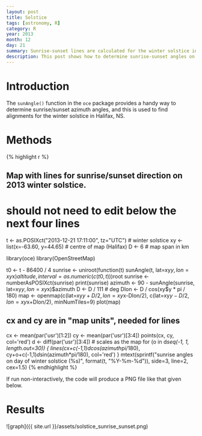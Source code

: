 ```yaml
---
layout: post
title: Solstice
tags: [astronomy, R]
category: R
year: 2013
month: 12
day: 21
summary: Sunrise-sunset lines are calculated for the winter solstice in Halifax
description: This post shows how to determine sunrise-sunset angles on the winter solstice in Halifax, NS, Canada.
---
```




# Introduction

The ``sunAngle()`` function in the ``oce`` package provides a handy way to determine sunrise/sunset azimuth angles, and this is used to find alignments for the winter solstice in Halifax, NS.

# Methods

{% highlight r %}
## Map with lines for sunrise/sunset direction on 2013 winter solstice.

# should not need to edit below the next four lines
t <- as.POSIXct("2013-12-21 17:11:00", tz="UTC") # winter solstice
xy <- list(x=-63.60, y=44.65)          # centre of map (Halifax)
D <- 6                                 # map span in km

library(oce)
library(OpenStreetMap)

t0 <- t - 86400 / 4
sunrise <- uniroot(function(t)
                   sunAngle(t, lat=xy$y, lon=xy$x)$altitude,
                   interval=as.numeric(c(t0, t)))$root
sunrise <- numberAsPOSIXct(sunrise)
print(sunrise)
azimuth <- 90 - sunAngle(sunrise, lat=xy$y, lon=xy$x)$azimuth
D <- D / 111                           # deg
Dlon <- D / cos(xy$y * pi / 180)
map <- openmap(c(lat=xy$y+D/2, lon=xy$x-Dlon/2),
               c(lat=xy$y-D/2, lon=xy$x+Dlon/2),
               minNumTiles=9)
plot(map)
## cx and cy are in "map units", needed for lines
cx <- mean(par('usr')[1:2])
cy <- mean(par('usr')[3:4])
points(cx, cy, col='red')
d <- diff(par('usr')[3:4]) # scales as the map
for (o in d*seq(-1, 1, length.out=30)) {
    lines(cx+c(-1,1)*d*cos(azimuth*pi/180),
          cy+o+c(-1,1)*d*sin(azimuth*pi/180), col='red')
}
mtext(sprintf("sunrise angles on day of winter solstice (%s)",
              format(t, "%Y-%m-%d")), side=3, line=2, cex=1.5)
{% endhighlight %}

If run non-interactively, the code will produce a PNG file like that given below.

# Results

![graph]({{ site.url }}/assets/solstice_sunrise_sunset.png)


